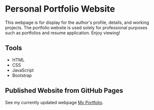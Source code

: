 # Personal Portfolio Website
This webpage is for display for the author's profile, details, and working projects. The portfolio website is used solely for professional purposes such as portfolios and resume application. Enjoy viewing!

## Tools
- HTML
- CSS
- JavaScript
- Bootstrap

## Published Website from GitHub Pages
See my currently updated webpage [My Portfolio](https://ars3nicc.github.io/PORTFOLIO/).